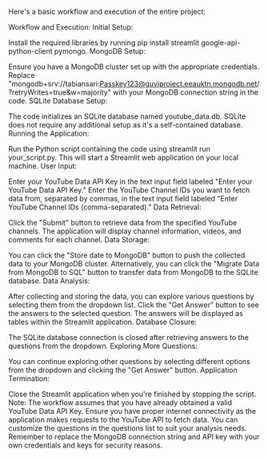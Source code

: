 Here's a basic workflow and execution of the entire project:

Workflow and Execution:
Initial Setup:

Install the required libraries by running pip install streamlit google-api-python-client pymongo.
MongoDB Setup:

Ensure you have a MongoDB cluster set up with the appropriate credentials.
Replace "mongodb+srv://tabiansari:Passkey123@guviproject.eeauktn.mongodb.net/?retryWrites=true&w=majority" with your MongoDB connection string in the code.
SQLite Database Setup:

The code initializes an SQLite database named youtube_data.db.
SQLite does not require any additional setup as it's a self-contained database.
Running the Application:

Run the Python script containing the code using streamlit run your_script.py.
This will start a Streamlit web application on your local machine.
User Input:

Enter your YouTube Data API Key in the text input field labeled "Enter your YouTube Data API Key."
Enter the YouTube Channel IDs you want to fetch data from, separated by commas, in the text input field labeled "Enter YouTube Channel IDs (comma-separated)."
Data Retrieval:

Click the "Submit" button to retrieve data from the specified YouTube channels.
The application will display channel information, videos, and comments for each channel.
Data Storage:

You can click the "Store date to MongoDB" button to push the collected data to your MongoDB cluster.
Alternatively, you can click the "Migrate Data from MongoDB to SQL" button to transfer data from MongoDB to the SQLite database.
Data Analysis:

After collecting and storing the data, you can explore various questions by selecting them from the dropdown list.
Click the "Get Answer" button to see the answers to the selected question.
The answers will be displayed as tables within the Streamlit application.
Database Closure:

The SQLite database connection is closed after retrieving answers to the questions from the dropdown.
Exploring More Questions:

You can continue exploring other questions by selecting different options from the dropdown and clicking the "Get Answer" button.
Application Termination:

Close the Streamlit application when you're finished by stopping the script.
Note:
The workflow assumes that you have already obtained a valid YouTube Data API Key.
Ensure you have proper internet connectivity as the application makes requests to the YouTube API to fetch data.
You can customize the questions in the questions list to suit your analysis needs.
Remember to replace the MongoDB connection string and API key with your own credentials and keys for security reasons.
